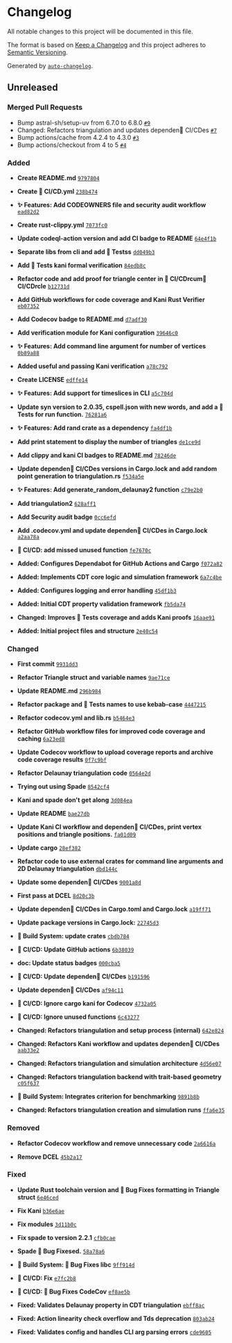 # Changelog

All notable changes to this project will be documented in this file.

The format is based on [Keep a Changelog](https://keepachangelog.com/en/1.0.0/)
and this project adheres to [Semantic Versioning](https://semver.org/spec/v2.0.0.html).

Generated by [`auto-changelog`](https://github.com/CookPete/auto-changelog).

## Unreleased

### Merged Pull Requests

- Bump astral-sh/setup-uv from 6.7.0 to 6.8.0 [`#9`](https://github.com/acgetchell/causal-dynamical-triangulations/pull/9)
- Changed: Refactors triangulation and updates dependen👷 CI/CDes [`#7`](https://github.com/acgetchell/causal-dynamical-triangulations/pull/7)
- Bump actions/cache from 4.2.4 to 4.3.0 [`#3`](https://github.com/acgetchell/causal-dynamical-triangulations/pull/3)
- Bump actions/checkout from 4 to 5 [`#4`](https://github.com/acgetchell/causal-dynamical-triangulations/pull/4)

### Added

- **Create README.md** [`9797804`](https://github.com/acgetchell/causal-dynamical-triangulations/commit/9797804f4ea9328baeb079117e4771d75965a4d3)

- **Create 👷 CI/CD.yml** [`238b474`](https://github.com/acgetchell/causal-dynamical-triangulations/commit/238b474a553ae6e137e0799a344c0d1289d96672)

- **✨ Features: Add CODEOWNERS file and security audit workflow** [`ead82d2`](https://github.com/acgetchell/causal-dynamical-triangulations/commit/ead82d255ddcb4987d5e4a038e49a11d09b8abc3)

- **Create rust-clippy.yml** [`7073fc0`](https://github.com/acgetchell/causal-dynamical-triangulations/commit/7073fc063b8d61ea931424f1df058a36a2524227)

- **Update codeql-action version and add CI badge to README** [`64e4f1b`](https://github.com/acgetchell/causal-dynamical-triangulations/commit/64e4f1bf1dc72aac588de335de765915d2f05c5a)

- **Separate libs from cli and add 🧪 Testss** [`dd049b3`](https://github.com/acgetchell/causal-dynamical-triangulations/commit/dd049b36e52c2a03062841a500d5b139fdb4a4e9)

- **Add 🧪 Tests kani formal verification** [`84edb8c`](https://github.com/acgetchell/causal-dynamical-triangulations/commit/84edb8c62a17eed6aa725dca26cf43b17b7d6408)

- **Refactor code and add proof for triangle center in 👷 CI/CDrcum👷 CI/CDrcle** [`b12731d`](https://github.com/acgetchell/causal-dynamical-triangulations/commit/b12731d077489b87a6d74286ed5670bcf7140e3a)

- **Add GitHub workflows for code coverage and Kani Rust Verifier** [`eb07352`](https://github.com/acgetchell/causal-dynamical-triangulations/commit/eb07352ade62f0a9212c6a307242958fbb472fba)

- **Add Codecov badge to README.md** [`d7adf30`](https://github.com/acgetchell/causal-dynamical-triangulations/commit/d7adf306080f0fac4a1ecabcd2e7cc78bf503df6)

- **Add verification module for Kani configuration** [`39646c0`](https://github.com/acgetchell/causal-dynamical-triangulations/commit/39646c09a8be071968cc32a89d88451efedc8090)

- **✨ Features: Add command line argument for number of vertices** [`0b89a88`](https://github.com/acgetchell/causal-dynamical-triangulations/commit/0b89a88dec5218f2c3ffb082dc2df7b6a8e65f32)

- **Added useful and passing Kani verification** [`a78c792`](https://github.com/acgetchell/causal-dynamical-triangulations/commit/a78c79240114c3cb5f7dd5babf4295a30d7ae11c)

- **Create LICENSE** [`edffe14`](https://github.com/acgetchell/causal-dynamical-triangulations/commit/edffe14a54601b46ea60d2c301827245ae946090)

- **✨ Features: Add support for timeslices in CLI** [`a5c704d`](https://github.com/acgetchell/causal-dynamical-triangulations/commit/a5c704d248010194851cb6ba7ca2a8a16d541e8e)

- **Update syn version to 2.0.35, cspell.json with new words, and add a 🧪 Tests for run function.** [`76281a6`](https://github.com/acgetchell/causal-dynamical-triangulations/commit/76281a6d5c3af80446056ca560dcecfad2dca5ed)

- **✨ Features: Add rand crate as a dependency** [`fa4df1b`](https://github.com/acgetchell/causal-dynamical-triangulations/commit/fa4df1bec0ff0c2ae7adf144c0cbccdcb8cd44c9)

- **Add print statement to display the number of triangles** [`de1ce9d`](https://github.com/acgetchell/causal-dynamical-triangulations/commit/de1ce9db574e0308fc9aa7c23b74787af83d796f)

- **Add clippy and kani CI badges to README.md** [`78246de`](https://github.com/acgetchell/causal-dynamical-triangulations/commit/78246def33d843ebd036426873e944f9312a46ef)

- **Update dependen👷 CI/CDes versions in Cargo.lock and add random point generation to triangulation.rs** [`f534a5e`](https://github.com/acgetchell/causal-dynamical-triangulations/commit/f534a5e153017c76471fd10a1f8a5fa18cf013d1)

- **✨ Features: Add generate_random_delaunay2 function** [`c79e2b0`](https://github.com/acgetchell/causal-dynamical-triangulations/commit/c79e2b0d5d0ba43638cb3dfac890ef4030cb5522)

- **Add triangulation2** [`628aff1`](https://github.com/acgetchell/causal-dynamical-triangulations/commit/628aff1121305e5bea34b044c0ea58dfb5047baa)

- **Add Security audit badge** [`0cc6efd`](https://github.com/acgetchell/causal-dynamical-triangulations/commit/0cc6efd41d83a8e3affc817bdc20e57f90b8f26f)

- **Add .codecov.yml and update dependen👷 CI/CDes in Cargo.lock** [`a2aa78a`](https://github.com/acgetchell/causal-dynamical-triangulations/commit/a2aa78af4416890f1058ada9e22aadcff6ca9cab)

- **👷 CI/CD: add missed unused function** [`fe7670c`](https://github.com/acgetchell/causal-dynamical-triangulations/commit/fe7670c5c403923b7cfcfce5b972edc0a228687c)

- **Added: Configures Dependabot for GitHub Actions and Cargo** [`f072a82`](https://github.com/acgetchell/causal-dynamical-triangulations/commit/f072a8283cc57039fa0afcfb1f0394a398fb9d94)

- **Added: Implements CDT core logic and simulation framework** [`6a7c4be`](https://github.com/acgetchell/causal-dynamical-triangulations/commit/6a7c4be28dd240f181a79892ea40c961c6d9c441)

- **Added: Configures logging and error handling** [`45df1b3`](https://github.com/acgetchell/causal-dynamical-triangulations/commit/45df1b341a1becde7c0dd2226389ea2f4c3f94c5)

- **Added: Initial CDT property validation framework** [`fb5da74`](https://github.com/acgetchell/causal-dynamical-triangulations/commit/fb5da74a2fe9907bcb6d0f6d3fbca971676fb99f)

- **Changed: Improves 🧪 Tests coverage and adds Kani proofs** [`16aae91`](https://github.com/acgetchell/causal-dynamical-triangulations/commit/16aae91b8c09630f7c3670c6b7d9e898c981517f)

- **Added: Initial project files and structure** [`2e40c54`](https://github.com/acgetchell/causal-dynamical-triangulations/commit/2e40c545f1ebd53d21b979d7a8149eac376b8f68)

### Changed

- **First commit** [`9931dd3`](https://github.com/acgetchell/causal-dynamical-triangulations/commit/9931dd3ee25483d7872dd79a0899fae3ddc20633)

- **Refactor Triangle struct and variable names** [`9ae71ce`](https://github.com/acgetchell/causal-dynamical-triangulations/commit/9ae71cef1c7ac2dd1284fdc0a94bb40a769fadf1)

- **Update README.md** [`296b984`](https://github.com/acgetchell/causal-dynamical-triangulations/commit/296b984e6dae4d866d88d54f0d0a0d18f89aeca8)

- **Refactor package and 🧪 Tests names to use kebab-case** [`4447215`](https://github.com/acgetchell/causal-dynamical-triangulations/commit/4447215bc82e9b527ad3127298a0e7474625b93c)

- **Refactor codecov.yml and lib.rs** [`b5464e3`](https://github.com/acgetchell/causal-dynamical-triangulations/commit/b5464e3f7b1651e8ab2def6727309c21de4e19e0)

- **Refactor GitHub workflow files for improved code coverage and caching** [`6a23ed8`](https://github.com/acgetchell/causal-dynamical-triangulations/commit/6a23ed8201e975bdaeaf88021777e7cb13db5810)

- **Update Codecov workflow to upload coverage reports and archive code coverage results** [`0f7c9bf`](https://github.com/acgetchell/causal-dynamical-triangulations/commit/0f7c9bfe910e518f79a7eceea0b3cebf4dd9683b)

- **Refactor Delaunay triangulation code** [`0564e2d`](https://github.com/acgetchell/causal-dynamical-triangulations/commit/0564e2df714de4ea980067480e43d52a6bb113d4)

- **Trying out using Spade** [`8542cf4`](https://github.com/acgetchell/causal-dynamical-triangulations/commit/8542cf4dd1736181fefe63fc8d7e1f4640a7eff2)

- **Kani and spade don't get along** [`3d084ea`](https://github.com/acgetchell/causal-dynamical-triangulations/commit/3d084ea5096e71e5e658e7f14fd1e6241c2e1db5)

- **Update README** [`bae27db`](https://github.com/acgetchell/causal-dynamical-triangulations/commit/bae27db4e42e4d2ccddb6de5a52454024d03dad5)

- **Update Kani CI workflow and dependen👷 CI/CDes, print vertex positions and triangle positions.** [`fa01d09`](https://github.com/acgetchell/causal-dynamical-triangulations/commit/fa01d0913ef4ff6a53b9ad09e9e5b35946c7dac9)

- **Update cargo** [`28ef382`](https://github.com/acgetchell/causal-dynamical-triangulations/commit/28ef38207129b36982fbf5d6270449308468dc90)

- **Refactor code to use external crates for command line arguments and 2D Delaunay triangulation** [`dbd144c`](https://github.com/acgetchell/causal-dynamical-triangulations/commit/dbd144c0416ae3178133e81c9adf0f064640d093)

- **Update some dependen👷 CI/CDes** [`9001a8d`](https://github.com/acgetchell/causal-dynamical-triangulations/commit/9001a8d0e6c0dbdf7e32dafe0f1b859dd13ad539)

- **First pass at DCEL** [`8d20c3b`](https://github.com/acgetchell/causal-dynamical-triangulations/commit/8d20c3b9a2caccc5a1b93c9addceba7845f27246)

- **Update dependen👷 CI/CDes in Cargo.toml and Cargo.lock** [`a19ff71`](https://github.com/acgetchell/causal-dynamical-triangulations/commit/a19ff715dad0bb9eab6a44f57b109fce044ade9f)

- **Update package versions in Cargo.lock:** [`22745d3`](https://github.com/acgetchell/causal-dynamical-triangulations/commit/22745d37c77cc386c7b60d6a4e7dadacb2e53cdd)

- **🔧 Build System: update crates** [`cbdb784`](https://github.com/acgetchell/causal-dynamical-triangulations/commit/cbdb78427663bfbf9d2438b2833e0d2b7205bed3)

- **👷 CI/CD: Update GitHub actions** [`6b38039`](https://github.com/acgetchell/causal-dynamical-triangulations/commit/6b380394a8044ce887d686cc0d4245040d83b65b)

- **doc: Update status badges** [`000cba5`](https://github.com/acgetchell/causal-dynamical-triangulations/commit/000cba5d81fc776a17b0098c5abda36ce8586bce)

- **👷 CI/CD: Update dependen👷 CI/CDes** [`b191596`](https://github.com/acgetchell/causal-dynamical-triangulations/commit/b1915961335a446601da417c790fbdd7e46e6268)

- **Update dependen👷 CI/CDes** [`af94c11`](https://github.com/acgetchell/causal-dynamical-triangulations/commit/af94c11f843592118a0a4713344db64fc304a69c)

- **👷 CI/CD: Ignore cargo kani for Codecov** [`4732a05`](https://github.com/acgetchell/causal-dynamical-triangulations/commit/4732a0544abb4f2a155f73290654a4270046c084)

- **👷 CI/CD: Ignore unused functions** [`6c43277`](https://github.com/acgetchell/causal-dynamical-triangulations/commit/6c4327750792c9fe11efb01f26a156115c3460b9)

- **Changed: Refactors triangulation and setup process (internal)** [`642e824`](https://github.com/acgetchell/causal-dynamical-triangulations/commit/642e824666bc30c968e11a12786ca8f36f2de849)

- **Changed: Refactors Kani workflow and updates dependen👷 CI/CDes** [`aab33e2`](https://github.com/acgetchell/causal-dynamical-triangulations/commit/aab33e259e60cd4cf219575c2c4343f0ac75a270)

- **Changed: Refactors triangulation and simulation architecture** [`4d56e07`](https://github.com/acgetchell/causal-dynamical-triangulations/commit/4d56e0734122c3dac90eb8f65637c386af116bbf)

- **Changed: Refactors triangulation backend with trait-based geometry** [`c05f637`](https://github.com/acgetchell/causal-dynamical-triangulations/commit/c05f6378f63176003a4644c50d27ac825b5e4be8)

- **🔧 Build System: Integrates criterion for benchmarking** [`9891b8b`](https://github.com/acgetchell/causal-dynamical-triangulations/commit/9891b8bb423f4bafb25e3a65e076dabdda9e4266)

- **Changed: Refactors triangulation creation and simulation runs** [`ffa6e35`](https://github.com/acgetchell/causal-dynamical-triangulations/commit/ffa6e3597375580abd37c0bf52c225c3dcaeb618)

### Removed

- **Refactor Codecov workflow and remove unnecessary code** [`2a6616a`](https://github.com/acgetchell/causal-dynamical-triangulations/commit/2a6616a1756f1ba0f66a722f4c12787a6f3abbfb)

- **Remove DCEL** [`45b2a17`](https://github.com/acgetchell/causal-dynamical-triangulations/commit/45b2a17f0392934b2d8b1dcbc0abe5cb6ea3ab92)

### Fixed

- **Update Rust toolchain version and 🐛 Bug Fixes formatting in Triangle struct** [`6e46ced`](https://github.com/acgetchell/causal-dynamical-triangulations/commit/6e46cedc17b8b1fa568b232673462747486586c3)

- **Fix Kani** [`b36e6ae`](https://github.com/acgetchell/causal-dynamical-triangulations/commit/b36e6ae7d43b48b82671003af384ef12d6f22467)

- **Fix modules** [`3d11b0c`](https://github.com/acgetchell/causal-dynamical-triangulations/commit/3d11b0cb90c911f8d2a86b0bc5f3663506757c9d)

- **Fix spade to version 2.2.1** [`cfb0cae`](https://github.com/acgetchell/causal-dynamical-triangulations/commit/cfb0cae055c21087b402a6701daee9b4b8fcbbf7)

- **Spade 🐛 Bug Fixesed.** [`58a78a6`](https://github.com/acgetchell/causal-dynamical-triangulations/commit/58a78a6dcfbdcaf849b7a5b7b62077390547d226)

- **🔧 Build System: 🐛 Bug Fixes libc** [`9ff914d`](https://github.com/acgetchell/causal-dynamical-triangulations/commit/9ff914dc19e3aff7e67a305400655c2465959d70)

- **👷 CI/CD: Fix** [`e7fc2b8`](https://github.com/acgetchell/causal-dynamical-triangulations/commit/e7fc2b8632a787484a5a3fb3b3da90a627feb83f)

- **👷 CI/CD: 🐛 Bug Fixes CodeCov** [`ef8ae5b`](https://github.com/acgetchell/causal-dynamical-triangulations/commit/ef8ae5b2a0991d87d8931b58acff6aa235558724)

- **Fixed: Validates Delaunay property in CDT triangulation** [`ebff8ac`](https://github.com/acgetchell/causal-dynamical-triangulations/commit/ebff8ac6d9bb0c0af8f0219fe85965ba893eaa68)

- **Fixed: Action linearity check overflow and Tds deprecation** [`803ab24`](https://github.com/acgetchell/causal-dynamical-triangulations/commit/803ab248babed019b6aa583100b20ca576a22774)

- **Fixed: Validates config and handles CLI arg parsing errors** [`cde9605`](https://github.com/acgetchell/causal-dynamical-triangulations/commit/cde960597cd5a77f604f3847621da0e814c99a9e)
